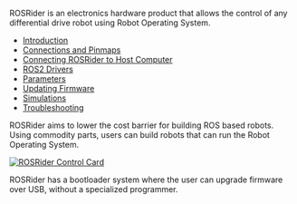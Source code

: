 ROSRider is an electronics hardware product that allows the control of any differential drive robot using Robot Operating System. 

- [Introduction](01_INTRO/README.md)
- [Connections and Pinmaps](02_PINMAP/README.md)
- [Connecting ROSRider to Host Computer](03_CONNECT/README.md)
- [ROS2 Drivers](04_DRIVERS/README.md)
- [Parameters](05_PARAMETERS/README.md)
- [Updating Firmware](06_FIRMWARE/README.md)
- [Simulations](09_SIMULATIONS/README.md)
- [Troubleshooting](10_DEBUG/README.md)


ROSRider aims to lower the cost barrier for building ROS based robots. Using commodity parts, users can build robots that can run the Robot Operating System.

[![ROSRider Control Card](/images/ROSRider4D.png)](https://acada.dev/products)

ROSRider has a bootloader system where the user can upgrade firmware over USB, without a specialized programmer.